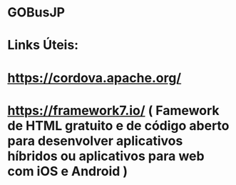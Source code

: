 # GOBusJP

# Links Úteis:

# https://cordova.apache.org/

# https://framework7.io/ ( Famework de HTML gratuito e de código aberto para desenvolver aplicativos  híbridos ou aplicativos para web com iOS e Android )
